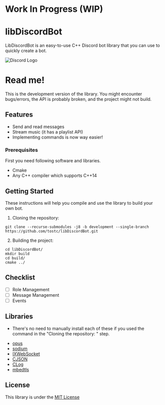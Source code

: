 # Work In Progress (WIP)
# libDiscordBot
LibDiscordBot is an easy-to-use C++ Discord bot library that you can use to quickly create a bot. 

![Discord Logo](https://discord.com/assets/fc0b01fe10a0b8c602fb0106d8189d9b.png)

# Read me!
This is the development version of the library. You might encounter bugs/errors, the API is probably broken, and the project might not build.

## Features
* Send and read messages
* Stream music (it has a playlist API)
* Implementing commands is now way easier!

### Prerequisites
First you need following software and libraries.

* Cmake
* Any C++ compiler which supports C++14

## Getting Started
These instructions will help you compile and use the library to build your own bot.

1. Cloning the repository:

```
git clone --recurse-submodules -j8 -b development --single-branch https://github.com/tostc/libDiscordBot.git
```

2. Building the project:
```
cd libDiscordBot/
mkdir build
cd build/
cmake ../
```

## Checklist
- [ ] Role Management
- [ ] Message Management
- [ ] Events

## Libraries
* There's no need to manually install each of these if you used the command in the "Cloning the repository: " step.
- [opus](https://github.com/xiph/opus)
- [sodium](https://github.com/jedisct1/libsodium)
- [IXWebSocket](https://github.com/machinezone/IXWebSocket)
- [CJSON](https://github.com/tostc/CJSON)
- [CLog](https://github.com/tostc/CLog)
- [mbedtls](https://github.com/ARMmbed/mbedtls)

## License
This library is under the [MIT License](LICENSE.txt)
